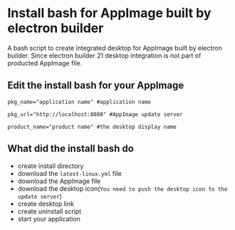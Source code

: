 # Install bash for AppImage built by electron builder

A bash script to create integrated desktop for AppImage built by electron builder. Since electron builder 21 desktop integration is not part of producted AppImage file.

## Edit the install bash for your AppImage

```shell
pkg_name="application name" #application name

pkg_url="http://localhost:8080" #AppImage update server

product_name="product name" #the desktop display name
```

## What did the install bash do

- create install directory
- download the `latest-linux.yml` file
- download the AppImage file
- download the desktop icon(`You need to push the desktop icon to the update server`)
- create desktop link
- create uninstall script
- start your application
